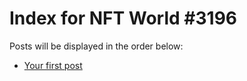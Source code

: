 # Index for NFT World #3196
Posts will be displayed in the order below:

- [Your first post](./001-first.md)

